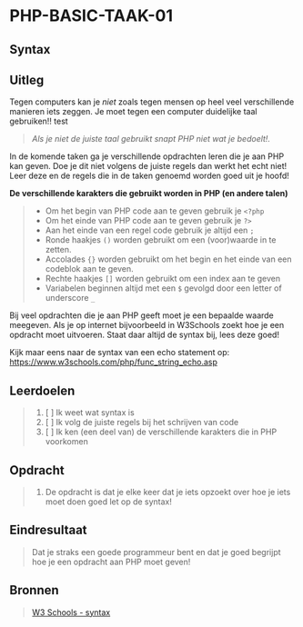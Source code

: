 # PHP-BASIC-TAAK-01
## Syntax
## Uitleg
Tegen computers kan je _niet_ zoals tegen mensen op heel veel verschillende manieren iets zeggen. Je moet tegen een computer duidelijke taal gebruiken!! test
>
>_Als je niet de juiste taal gebruikt snapt PHP niet wat je bedoelt!._
> 
In de komende taken ga je verschillende opdrachten leren die je aan PHP kan geven. Doe je dit niet volgens de juiste regels dan werkt het echt niet! Leer deze en de regels die in de taken genoemd worden goed uit je hoofd!

**De verschillende karakters die gebruikt worden in PHP (en andere talen)**
>* Om het begin van PHP code aan te geven gebruik je `<?php`
>* Om het einde van PHP code aan te geven gebruik je `?>`
>* Aan het einde van een regel code gebruik je altijd een `;`
>* Ronde haakjes `()` worden gebruikt om een (voor)waarde in te zetten.
>* Accolades `{}` worden gebruikt om het begin en het einde van een codeblok aan te geven.
>* Rechte haakjes `[]` worden gebruikt om een index aan te geven
>* Variabelen beginnen altijd met een `$` gevolgd door een letter of underscore `_`
>
Bij veel opdrachten die je aan PHP geeft moet je een bepaalde waarde meegeven. Als je op internet bijvoorbeeld in W3Schools zoekt hoe je een opdracht moet uitvoeren. Staat daar altijd de syntax bij, lees deze goed!  
>
Kijk maar eens naar de syntax van een echo statement op: https://www.w3schools.com/php/func_string_echo.asp
>
## Leerdoelen
>1. [ ] Ik weet wat syntax is
>2. [ ] Ik volg de juiste regels bij het schrijven van code
>3. [ ] Ik ken (een deel van) de verschillende karakters die in PHP voorkomen

## Opdracht

>1. De opdracht is dat je elke keer dat je iets opzoekt over hoe je iets moet doen goed let op de syntax!

## Eindresultaat
>Dat je straks een goede programmeur bent en dat je goed begrijpt hoe je een opdracht aan PHP moet geven! 

## Bronnen
>[W3 Schools - syntax](https://www.w3schools.com/PHP/php_syntax.asp)  
